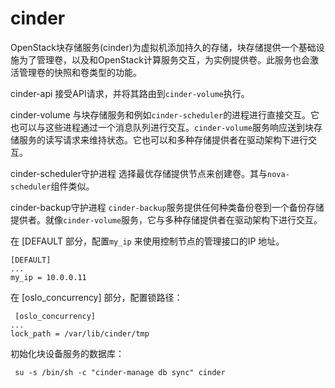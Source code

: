 ﻿# cinder

OpenStack块存储服务(cinder)为虚拟机添加持久的存储，块存储提供一个基础设施为了管理卷，以及和OpenStack计算服务交互，为实例提供卷。此服务也会激活管理卷的快照和卷类型的功能。


cinder-api
接受API请求，并将其路由到``cinder-volume``执行。

cinder-volume
与块存储服务和例如``cinder-scheduler``的进程进行直接交互。它也可以与这些进程通过一个消息队列进行交互。``cinder-volume``服务响应送到块存储服务的读写请求来维持状态。它也可以和多种存储提供者在驱动架构下进行交互。


cinder-scheduler守护进程
选择最优存储提供节点来创建卷。其与``nova-scheduler``组件类似。

cinder-backup守护进程
``cinder-backup``服务提供任何种类备份卷到一个备份存储提供者。就像``cinder-volume``服务，它与多种存储提供者在驱动架构下进行交互。



在 [DEFAULT 部分，配置``my_ip`` 来使用控制节点的管理接口的IP 地址。

    [DEFAULT]
    ...
    my_ip = 10.0.0.11
    
 在 [oslo_concurrency] 部分，配置锁路径：

     [oslo_concurrency]
    ...
    lock_path = /var/lib/cinder/tmp
初始化块设备服务的数据库：

     su -s /bin/sh -c "cinder-manage db sync" cinder

